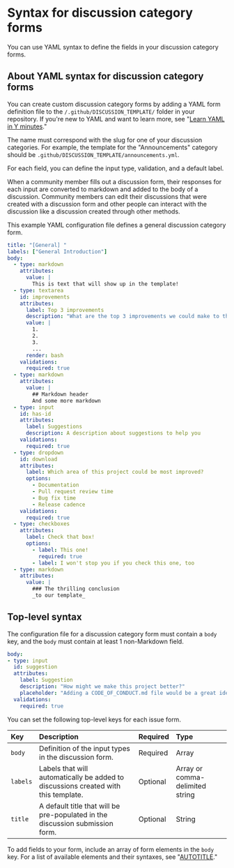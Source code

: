 # Syntax for discussion category forms

You can use YAML syntax to define the fields in your discussion category forms.

## About YAML syntax for discussion category forms

You can create custom discussion category forms by adding a YAML form definition file to the `/.github/DISCUSSION_TEMPLATE/` folder in your repository. If you're new to YAML and want to learn more, see "[Learn YAML in Y minutes](https://learnxinyminutes.com/docs/yaml/)."

   The name must correspond with the slug for one of your discussion categories. For example, the template for the "Announcements" category should be `.github/DISCUSSION_TEMPLATE/announcements.yml`.

For each field, you can define the input type, validation, and a default label.

When a community member fills out a discussion form, their responses for each input are converted to markdown and added to the body of a discussion. Community members can edit their discussions that were created with a discussion form and other people can interact with the discussion like a discussion created through other methods.

This example YAML configuration file defines a general discussion category form.

```yaml copy
title: "[General] "
labels: ["General Introduction"]
body:
  - type: markdown
    attributes:
      value: |
        This is text that will show up in the template!
  - type: textarea
    id: improvements
    attributes:
      label: Top 3 improvements
      description: "What are the top 3 improvements we could make to this project?"
      value: |
        1.
        2.
        3.
        ...
      render: bash
    validations:
      required: true
  - type: markdown
    attributes:
      value: |
        ## Markdown header
        And some more markdown
  - type: input
    id: has-id
    attributes:
      label: Suggestions
      description: A description about suggestions to help you
    validations:
      required: true
  - type: dropdown
    id: download
    attributes:
      label: Which area of this project could be most improved?
      options:
        - Documentation
        - Pull request review time
        - Bug fix time
        - Release cadence
    validations:
      required: true
  - type: checkboxes
    attributes:
      label: Check that box!
      options:
        - label: This one!
          required: true
        - label: I won't stop you if you check this one, too
  - type: markdown
    attributes:
      value: |
        ### The thrilling conclusion
        _to our template_
```

## Top-level syntax

The configuration file for a discussion category form must contain a `body` key, and the `body` must contain at least 1 non-Markdown field.

```yaml copy
body:
- type: input
  id: suggestion
  attributes:
    label: Suggestion
    description: "How might we make this project better?"
    placeholder: "Adding a CODE_OF_CONDUCT.md file would be a great idea."
  validations:
    required: true
```

You can set the following top-level keys for each issue form.

| Key | Description | Required | Type |
| :-- | :-- | :-- | :-- |
| `body` | Definition of the input types in the discussion form. | Required | Array |
| `labels` | Labels that will automatically be added to discussions created with this template. | Optional | Array or comma-delimited string |
| `title` | A default title that will be pre-populated in the discussion submission form. | Optional | String |

To add fields to your form, include an array of form elements in the `body` key. For a list of available elements and their syntaxes, see "[AUTOTITLE](/communities/using-templates-to-encourage-useful-issues-and-pull-requests/syntax-for-githubs-form-schema)."

